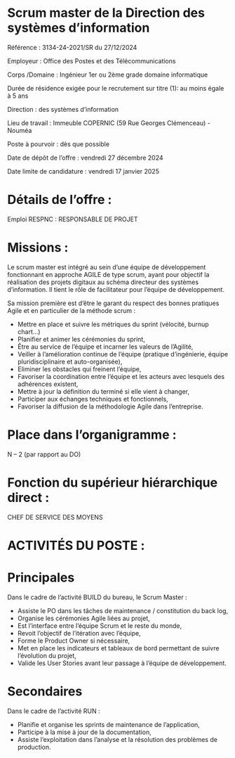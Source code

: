 # Scrum master de la Direction des systèmes d’information

Référence : 3134-24-2021/SR du 27/12/2024

Employeur : Office des Postes et des Télécommunications

Corps /Domaine : Ingénieur 1er ou 2ème grade domaine informatique

Durée de résidence exigée pour le recrutement sur titre (1): au moins égale à 5 ans

Direction : des systèmes d’information

Lieu de travail : Immeuble COPERNIC (59 Rue Georges Clémenceau) - Nouméa

Poste à pourvoir : dès que possible

Date de dépôt de l’offre : vendredi 27 décembre 2024

Date limite de candidature : vendredi 17 janvier 2025

# Détails de l’offre :

Emploi RESPNC : RESPONSABLE DE PROJET

# Missions :

Le scrum master est intégré au sein d’une équipe de développement fonctionnant en approche AGILE de type scrum, ayant pour objectif la réalisation des projets digitaux au schéma directeur des systèmes d’information. Il tient le rôle de facilitateur pour l’équipe de développement.

Sa mission première est d’être le garant du respect des bonnes pratiques Agile et en particulier de la méthode scrum :

- Mettre en place et suivre les métriques du sprint (vélocité, burnup chart…)
- Planifier et animer les cérémonies du sprint,
- Être au service de l’équipe et incarner les valeurs de l’Agilité,
- Veiller à l’amélioration continue de l’équipe (pratique d’ingénierie, équipe pluridisciplinaire et auto-organisée),
- Eliminer les obstacles qui freinent l’équipe,
- Favoriser la coordination entre l’équipe et les acteurs avec lesquels des adhérences existent,
- Mettre à jour la définition du terminé si elle vient à changer,
- Participer aux échanges techniques et fonctionnels,
- Favoriser la diffusion de la méthodologie Agile dans l’entreprise.

# Place dans l’organigramme :

N – 2 (par rapport au DO)

# Fonction du supérieur hiérarchique direct :

CHEF DE SERVICE DES MOYENS

# ACTIVITÉS DU POSTE :

# Principales

Dans le cadre de l’activité BUILD du bureau, le Scrum Master :

- Assiste le PO dans les tâches de maintenance / constitution du back log,
- Organise les cérémonies Agile liées au projet,
- Est l’interface entre l’équipe Scrum et le reste du monde,
- Revoit l’objectif de l’itération avec l’équipe,
- Forme le Product Owner si nécessaire,
- Met en place les indicateurs et tableaux de bord permettant de suivre l’évolution du projet,
- Valide les User Stories avant leur passage à l’équipe de développement.

# Secondaires

Dans le cadre de l’activité RUN :

- Planifie et organise les sprints de maintenance de l’application,
- Participe à la mise à jour de la documentation,
- Assiste l’exploitation dans l’analyse et la résolution des problèmes de production.